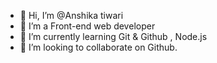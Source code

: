 - 👋 Hi, I’m @Anshika tiwari
- 👀 I’m a Front-end web developer
- 🌱 I’m currently learning Git & Github , Node.js
- 💞️ I’m looking to collaborate on Github.

<!---
Anshika-9-tiwari/Anshika-9-tiwari is a ✨ special ✨ repository because its `README.md` (this file) appears on your GitHub profile.
You can click the Preview link to take a look at your changes.
--->
